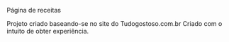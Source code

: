  Página de receitas
 
 Projeto criado baseando-se no site do Tudogostoso.com.br
 Criado com o intuito de obter experiência.
